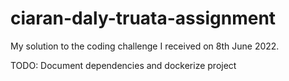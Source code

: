 # ciaran-daly-truata-assignment
My solution to the coding challenge I received on 8th June 2022.

TODO:
Document dependencies and dockerize project
